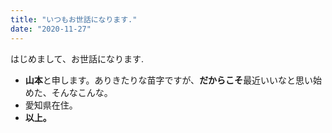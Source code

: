 ```yaml
---
title: "いつもお世話になります."
date: "2020-11-27"
---
```


はじめまして、お世話になります.
- **山本**と申します。ありきたりな苗字ですが、**だからこそ**最近いいなと思い始めた、そんなこんな。
- 愛知県在住。
- **以上。**


<!-- Next.js has two forms of pre-rendering: **Static Generation** and **Server-side Rendering**. The difference is in **when** it generates the HTML for a page.

- **Static Generation** is the pre-rendering method that generates the HTML at **build time**. The pre-rendered HTML is then _reused_ on each request.
- **Server-side Rendering** is the pre-rendering method that generates the HTML on **each request**.

Importantly, Next.js lets you **choose** which pre-rendering form to use for each page. You can create a "hybrid" Next.js app by using Static Generation for most pages and using Server-side Rendering for others. -->